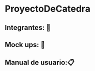# ProyectoDeCatedra 
## Integrantes: :busts_in_silhouette:
## Mock ups: 📱
## Manual de usuario::clipboard:
